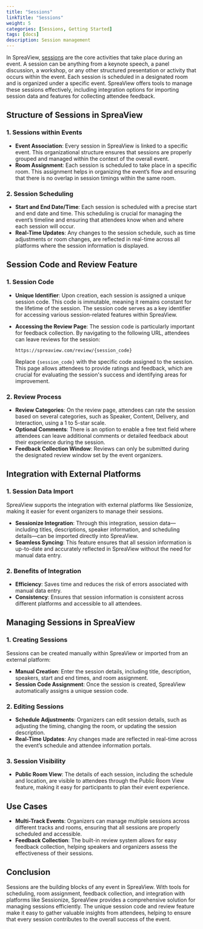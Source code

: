 ```yaml
---
title: "Sessions"
linkTitle: "Sessions"
weight: 5
categories: [Sessions, Getting Started]
tags: [docs]
description: Session management
---
```


In SpreaView, [sessions](/docs/terms/session/) are the core activities that take place during an event. A session can be anything from a keynote speech, a panel discussion, a workshop, or any other structured presentation or activity that occurs within the event. Each session is scheduled in a designated room and is organized under a specific event. SpreaView offers tools to manage these sessions effectively, including integration options for importing session data and features for collecting attendee feedback.

## Structure of Sessions in SpreaView

### 1. **Sessions within Events**

- **Event Association**: Every session in SpreaView is linked to a specific event. This organizational structure ensures that sessions are properly grouped and managed within the context of the overall event.
- **Room Assignment**: Each session is scheduled to take place in a specific room. This assignment helps in organizing the event’s flow and ensuring that there is no overlap in session timings within the same room.

### 2. **Session Scheduling**

- **Start and End Date/Time**: Each session is scheduled with a precise start and end date and time. This scheduling is crucial for managing the event’s timeline and ensuring that attendees know when and where each session will occur.
- **Real-Time Updates**: Any changes to the session schedule, such as time adjustments or room changes, are reflected in real-time across all platforms where the session information is displayed.

## Session Code and Review Feature

### 1. **Session Code**

- **Unique Identifier**: Upon creation, each session is assigned a unique session code. This code is immutable, meaning it remains constant for the lifetime of the session. The session code serves as a key identifier for accessing various session-related features within SpreaView.
- **Accessing the Review Page**: The session code is particularly important for feedback collection. By navigating to the following URL, attendees can leave reviews for the session:

  ```
  https://spreaview.com/review/{session_code}
  ```

  Replace `{session_code}` with the specific code assigned to the session. This page allows attendees to provide ratings and feedback, which are crucial for evaluating the session's success and identifying areas for improvement.

### 2. **Review Process**

- **Review Categories**: On the review page, attendees can rate the session based on several categories, such as Speaker, Content, Delivery, and Interaction, using a 1 to 5-star scale.
- **Optional Comments**: There is an option to enable a free text field where attendees can leave additional comments or detailed feedback about their experience during the session.
- **Feedback Collection Window**: Reviews can only be submitted during the designated review window set by the event organizers.

## Integration with External Platforms

### 1. **Session Data Import**

SpreaView supports the integration with external platforms like Sessionize, making it easier for event organizers to manage their sessions.

- **Sessionize Integration**: Through this integration, session data—including titles, descriptions, speaker information, and scheduling details—can be imported directly into SpreaView.
- **Seamless Syncing**: This feature ensures that all session information is up-to-date and accurately reflected in SpreaView without the need for manual data entry.

### 2. **Benefits of Integration**

- **Efficiency**: Saves time and reduces the risk of errors associated with manual data entry.
- **Consistency**: Ensures that session information is consistent across different platforms and accessible to all attendees.

## Managing Sessions in SpreaView

### 1. **Creating Sessions**

Sessions can be created manually within SpreaView or imported from an external platform:

- **Manual Creation**: Enter the session details, including title, description, speakers, start and end times, and room assignment.
- **Session Code Assignment**: Once the session is created, SpreaView automatically assigns a unique session code.

### 2. **Editing Sessions**

- **Schedule Adjustments**: Organizers can edit session details, such as adjusting the timing, changing the room, or updating the session description.
- **Real-Time Updates**: Any changes made are reflected in real-time across the event’s schedule and attendee information portals.

### 3. **Session Visibility**

- **Public Room View**: The details of each session, including the schedule and location, are visible to attendees through the Public Room View feature, making it easy for participants to plan their event experience.

## Use Cases

- **Multi-Track Events**: Organizers can manage multiple sessions across different tracks and rooms, ensuring that all sessions are properly scheduled and accessible.
- **Feedback Collection**: The built-in review system allows for easy feedback collection, helping speakers and organizers assess the effectiveness of their sessions.

## Conclusion

Sessions are the building blocks of any event in SpreaView. With tools for scheduling, room assignment, feedback collection, and integration with platforms like Sessionize, SpreaView provides a comprehensive solution for managing sessions efficiently. The unique session code and review feature make it easy to gather valuable insights from attendees, helping to ensure that every session contributes to the overall success of the event.
